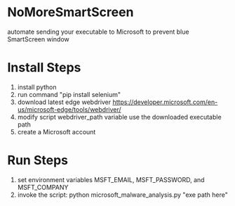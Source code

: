 # NoMoreSmartScreen
automate sending your executable to Microsoft to prevent blue SmartScreen window

# Install Steps
1. install python
2. run command "pip install selenium"
3. download latest edge webdriver https://developer.microsoft.com/en-us/microsoft-edge/tools/webdriver/
4. modify script webdriver_path variable use the downloaded executable path
5. create a Microsoft account

# Run Steps
1. set environment variables MSFT_EMAIL, MSFT_PASSWORD, and MSFT_COMPANY
2. invoke the script: python microsoft_malware_analysis.py "exe path here"
